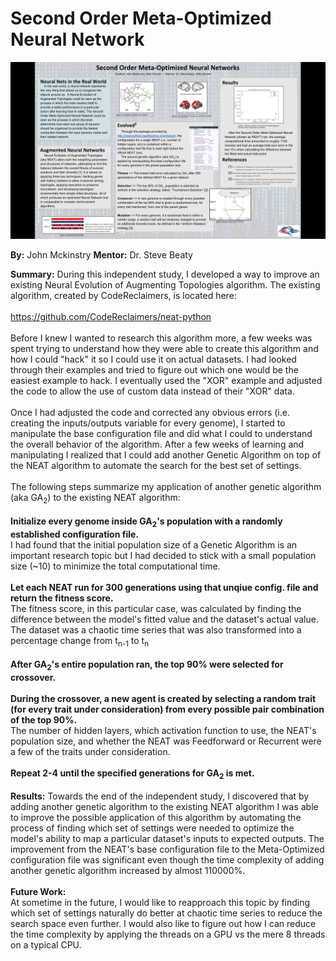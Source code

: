# Second Order Meta-Optimized Neural Network
![Screenshot](Poster.png)

<b>By:</b> John Mckinstry <b>Mentor:</b> Dr. Steve Beaty

<b>Summary:</b> During this independent study, I developed a way to improve an existing Neural Evolution of Augmenting Topologies algorithm. The existing algorithm, created by CodeReclaimers, is located here: 
<br /> <br />
https://github.com/CodeReclaimers/neat-python
<br /> <br />
Before I knew I wanted to research this algorithm more, a few weeks was spent trying to understand how they were able to create this algorithm and how I could "hack" it so I could use it on actual datasets. I had looked through their examples and tried to figure out which one would be the easiest example to hack. I eventually used the "XOR" example and adjusted the code to allow the use of custom data instead of their "XOR" data.
<br /> <br />
Once I had adjusted the code and corrected any obvious errors (i.e. creating the inputs/outputs variable for every genome), I started to manipulate the base configuration file and did what I could to understand the overall behavior of the algorithm. After a few weeks of learning and manipulating I realized that I could add another Genetic Algorithm on top of the NEAT algorithm to automate the search for the best set of settings. 
<br /> <br />
The following steps summarize my application of another genetic algorithm (aka GA<sub>2</sub>) to the existing NEAT algorithm:
<br /> <br />
<b>Initialize every genome inside GA<sub>2</sub>'s population with a randomly established configuration file.</b> <br />
I had found that the initial population size of a Genetic Algorithm is an important research topic but I had decided to stick with a small population size (~10) to minimize the total computational time.
<br /> <br />
<b>Let each NEAT run for 300 generations using that unqiue config. file and return the fitness score.</b> <br />
The fitness score, in this particular case, was calculated by finding the difference between the model's fitted value and the dataset's actual value. The dataset was a chaotic time series that was also transformed into a percentage change from t<sub>n-1</sub> to t<sub>n</sub>
<br /> <br />
<b>After GA<sub>2</sub>'s entire population ran, the top 90% were selected for crossover.</b>
<br /> <br />
<b>During the crossover, a new agent is created by selecting a random trait (for every trait under consideration) from every possible pair combination of the top 90%.</b> <br />
The number of hidden layers, which activation function to use, the NEAT's population size, and whether the NEAT was Feedforward or Recurrent were a few of the traits under consideration.
<br /> <br />
<b>Repeat 2-4 until the specified generations for GA<sub>2</sub> is met.</b>
<br /> <br />
<b>Results:</b> Towards the end of the independent study, I discovered that by adding another genetic algorithm to the existing NEAT algorithm I was able to improve the possible application of this algorithm by automating the process of finding which set of settings were needed to optimize the model's ability to map a particular dataset's inputs to expected outputs. The improvement from the NEAT's base configuration file to the Meta-Optimized configuration file was significant even though the time complexity of adding another genetic algorithm increased by almost 110000%.
<br /> <br />
<b>Future Work:</b><br />
At sometime in the future, I would like to reapproach this topic by finding which set of settings naturally do better at chaotic time series to reduce the search space even further. I would also like to figure out how I can reduce the time complexity by applying the threads on a GPU vs the mere 8 threads on a typical CPU.
